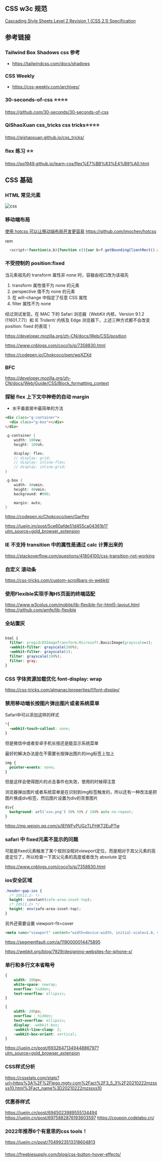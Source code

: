 ## CSS w3c 规范

[Cascading Style Sheets Level 2 Revision 1 (CSS 2.1) Specification](https://www.w3.org/TR/2011/REC-CSS2-20110607/#minitoc)

## 参考链接

### Tailwind Box Shadows css 参考

- https://tailwindcss.com/docs/shadows

### CSS Weekly

- https://css-weekly.com/archives/

### 30-seconds-of-css ⭐️⭐️⭐️⭐️

https://github.com/30-seconds/30-seconds-of-css

### QiShaoXuan css_tricks css tricks⭐️⭐️⭐️⭐️

https://qishaoxuan.github.io/css_tricks/

### flex 练习 ⭐️⭐️

https://pq1949.github.io/learn-css/flex%E7%BB%83%E4%B9%A0.html

## CSS 基础

### HTML 常见元素

![css](/../imgs/css1.png)

### 移动端布局

[使用 hotcss 可以让移动端布局开发更容易](http://imochen.github.io/hotcss/)
https://github.com/imochen/hotcss

rem

```js
  <script>!function(a,b){function c(){var b=f.getBoundingClientRect().width;b/i>540&&(b=540*i);var c=b/10;f.style.fontSize=c+"px",k.rem=a.rem=c}var d,e=a.document,f=e.documentElement,g=e.querySelector('meta[name="viewport"]'),h=e.querySelector('meta[name="flexible"]'),i=0,j=0,k=b.flexible||(b.flexible={});if(g){console.warn("将根据已有的meta标签来设置缩放比例");var l=g.getAttribute("content").match(/initial\-scale=([\d\.]+)/);l&&(j=parseFloat(l[1]),i=parseInt(1/j))}else if(h){var m=h.getAttribute("content");if(m){var n=m.match(/initial\-dpr=([\d\.]+)/),o=m.match(/maximum\-dpr=([\d\.]+)/);n&&(i=parseFloat(n[1]),j=parseFloat((1/i).toFixed(2))),o&&(i=parseFloat(o[1]),j=parseFloat((1/i).toFixed(2)))}}if(!i&&!j){var p=(a.navigator.appVersion.match(/android/gi),a.navigator.appVersion.match(/iphone/gi)),q=a.devicePixelRatio;i=p?q>=3&&(!i||i>=3)?3:q>=2&&(!i||i>=2)?2:1:1,j=1/i}if(f.setAttribute("data-dpr",i),!g)if(g=e.createElement("meta"),g.setAttribute("name","viewport"),g.setAttribute("content","initial-scale="+j+", maximum-scale="+j+", minimum-scale="+j+", user-scalable=no, viewport-fit=cover"),f.firstElementChild)f.firstElementChild.appendChild(g);else{var r=e.createElement("div");r.appendChild(g),e.write(r.innerHTML)}a.addEventListener("resize",function(){clearTimeout(d),d=setTimeout(c,300)},!1),a.addEventListener("pageshow",function(a){a.persisted&&(clearTimeout(d),d=setTimeout(c,300))},!1),"complete"===e.readyState?e.body.style.fontSize=12*i+"px":e.addEventListener("DOMContentLoaded",function(){e.body.style.fontSize=12*i+"px"},!1),c(),k.dpr=a.dpr=i,k.refreshRem=c,k.rem2px=function(a){var b=parseFloat(a)*this.rem;return"string"==typeof a&&a.match(/rem$/)&&(b+="px"),b},k.px2rem=function(a){var b=parseFloat(a)/this.rem;return"string"==typeof a&&a.match(/px$/)&&(b+="rem"),b}}(window,window.lib||(window.lib={}));</script>
```

### 不受控制的 position:fixed

当元素祖先的 transform 属性非 none 时，容器由视口改为该祖先

1. transform 属性值不为 none 的元素
2. perspective 值不为 none 的元素
3. 在 will-change 中指定了任意 CSS 属性
4. filter 属性不为 none

经过测试发现，在 MAC 下的 Safari 浏览器（WebKit 内核，Version 9.1.2 (11601.7.7)）和 IE Trident/ 内核及 Edge 浏览器下，上述三种方式都不会改变 position: fixed 的表现！

https://developer.mozilla.org/zh-CN/docs/Web/CSS/position

https://www.cnblogs.com/coco1s/p/7358830.html

https://codepen.io/Chokcoco/pen/wqXZXd

### BFC

https://developer.mozilla.org/zh-CN/docs/Web/Guide/CSS/Block_formatting_context

### 探秘 flex 上下文中神奇的自动 margin

- 水平垂直居中最简单的方法

```html
<div class="g-container">
  <div class="g-box"></div>
</div>
```
```cs
.g-container {
    width: 100vw;
    height: 100vh;

    display: flex;
    // display: grid;
    // display: inline-flex;
    // display: inline-grid;
}

.g-box {
    width: 40vmin;
    height: 40vmin;
    background: #000;

    margin: auto;
}
```
https://codepen.io/Chokcoco/pen/GarPev


https://juejin.im/post/5ce60afde51d455ca04361b1?utm_source=gold_browser_extension


### IE 不支持 transition 中的属性是通过 calc 计算出来的
https://stackoverflow.com/questions/41804100/css-transition-not-working


### 自定义 滚动条
https://css-tricks.com/custom-scrollbars-in-webkit/


### 使用Flexible实现手淘H5页面的终端适配
https://www.w3cplus.com/mobile/lib-flexible-for-html5-layout.html
https://github.com/amfe/lib-flexible

### 全站置灰
```css

html {
  filter: progid:DXImageTransform.Microsoft.BasicImage(grayscale=1);
  -webkit-filter: grayscale(100%);
  -webkit-filter: grayscale(1);
  filter: grayscale(100%);
  filter: gray;
}
```

### CSS 字体资源加载优化  font-display:  wrap
https://css-tricks.com/almanac/properties/f/font-display/

### 禁用移动端长按图片弹出图片或者系统菜单

Safari中可以添加这样的样式
```css
*{
  -webkit-touch-callout: none;
}
```
但是微信中或者安卓手机长按还是能显示系统菜单

最好的解决办法是在不需要长按弹出图片的img标签上加上

```css
img {
  pointer-events: none;
}
```
但是这样会使得图片的点击事件也失效，使用的时候得注意

浏览器弹出图片或者系统菜单是在识别到img标签触发的，所以还有一种改法是把图片换成div标签，然后图片设置为div的背景图片

```css
div{
  background: url('xxx.png') 50% 50% / 100% auto no-repeat;
}
```
https://mp.weixin.qq.com/s/IEfWFvPUGzTLFHKT2EuPTw


### safari 中 fixed元素不显示的问题
 可能是fixed元素触发了某个规则没相对viewport定位，而是相对于其父元素的高度定位了，所以检查一下其父元素的高度或者改为 absolute 定位

 https://www.cnblogs.com/coco1s/p/7358830.html


### ios安全区域

```css
.header-gap-ios {
  /* IOS11.2- */
  height: constant(safe-area-inset-top);
  /* IOS11.2+ */
  height: env(safe-area-inset-top);
}
```
另外还需要设置 viewport-fit=cover

```html
<meta name="viewport" content="width=device-width, initial-scale=1.0, maximum-scale=1.0, minimum-scale=1.0, viewport-fit=cover">
```
https://segmentfault.com/a/1190000014475895

https://webkit.org/blog/7929/designing-websites-for-iphone-x/


###  单行和多行文本省略号

```css
{
    width: 200px;
    white-space: nowrap;
    overflow: hidden;
    text-overflow: ellipsis;
}
```

```css
{
    width: 200px;
    overflow : hidden;
    text-overflow: ellipsis;
    display: -webkit-box;
    -webkit-line-clamp: 2;
    -webkit-box-orient: vertical;
}

```
https://juejin.cn/post/6932647134944886797?utm_source=gold_browser_extension


### CSS样式分析
https://cssstats.com/stats?url=https%3A%2F%2Flego.mgtv.com%2Fact%2F3_5_3%2F20210222mzssxs10.html%3Fact_name%3D20210222mzssxs10


### 优惠券样式
https://juejin.cn/post/6945023989555134494
https://juejin.cn/post/6975882876193603597
https://coupon.codelabo.cn/


### 2022年推荐6个有意思的css tools！
https://juejin.cn/post/7049923513318604813


###

https://freebiesupply.com/blog/css-button-hover-effects/
